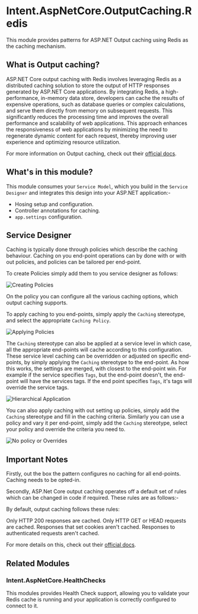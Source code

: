 ﻿# Intent.AspNetCore.OutputCaching.Redis

This module provides patterns for ASP.NET Output caching using Redis as the caching mechanism.

## What is Output caching?

ASP.NET Core output caching with Redis involves leveraging Redis as a distributed caching solution to store the output of HTTP responses generated by ASP.NET Core applications. By integrating Redis, a high-performance, in-memory data store, developers can cache the results of expensive operations, such as database queries or complex calculations, and serve them directly from memory on subsequent requests. This significantly reduces the processing time and improves the overall performance and scalability of web applications. This approach enhances the responsiveness of web applications by minimizing the need to regenerate dynamic content for each request, thereby improving user experience and optimizing resource utilization.

For more information on Output caching, check out their [official docs](https://learn.microsoft.com/en-us/aspnet/core/performance/caching/output?view=aspnetcore-8.0).

## What's in this module?

This module consumes your `Service Model`, which you build in the `Service Designer` and integrates this design into your ASP.NET application:-

* Hosing setup and configuration.
* Controller annotations for caching.
* `app.settings` configuration.

## Service Designer

Caching is typically done through policies which describe the caching behaviour. Caching on you end-point operations can by done with or with out policies, and policies can be tailored per end-point.

To create Policies simply add them to you service designer as follows:

![Creating Policies](./docs/images/caching-policy.png)

On the policy you can configure all the various caching options, which output caching supports.

To apply caching to you end-points, simply apply the `Caching` stereotype, and select the appropriate `Caching Policy`.

![Applying Policies](./docs/images/apply-policy.png)

The `Caching` stereotype can also be applied at a service level in which case, all the appropriate end-points will cache according to this configuration.
These service level caching can be overridden or adjusted on specific end-points, by simply applying the `Caching` stereotype to the end-point.
As how this works, the settings are merged, with closest to the end-point win. For example if the service specifies `Tags`, but the end-point doesn't, the end-point will have the services tags. If the end point specifies `Tags`, it's tags will override the service tags.

![Hierarchical Application](./docs/images/hierarchical-caching.png)

You can also apply caching with out setting up policies, simply add the `Caching` stereotype and fill in the caching criteria.
Similarly you can use a policy and vary it per end-point, simply add the `Caching` stereotype, select your policy and override the criteria you need to.

![No policy or Overrides](./docs/images/no-policy-or-overrides.png)

## Important Notes

Firstly, out the box the pattern configures no caching for all end-points. Caching needs to be opted-in.

Secondly, ASP.Net Core output caching operates off a default set of rules which can be changed in code if required. These rules are as follows:-

By default, output caching follows these rules:

Only HTTP 200 responses are cached.
Only HTTP GET or HEAD requests are cached.
Responses that set cookies aren't cached.
Responses to authenticated requests aren't cached.

For more details on this, check out their [official docs](https://learn.microsoft.com/en-us/aspnet/core/performance/caching/output?view=aspnetcore-8.0#default-output-caching-policy).

## Related Modules

### Intent.AspNetCore.HealthChecks

This modules provides Health Check support, allowing you to validate your Redis cache is running and your application is correctly configured to connect to it.